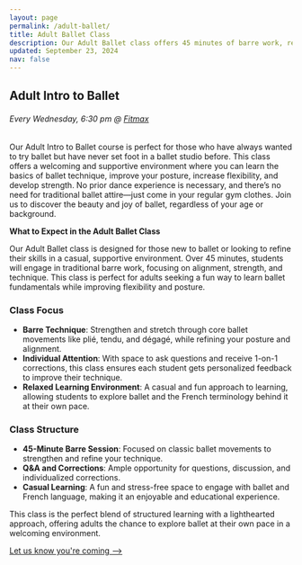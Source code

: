 ```yaml
---
layout: page  
permalink: /adult-ballet/  
title: Adult Ballet Class  
description: Our Adult Ballet class offers 45 minutes of barre work, refining technique through individual feedback and instruction in a fun, supportive atmosphere.  
updated: September 23, 2024  
nav: false
---
```


## Adult Intro to Ballet
###### Every Wednesday, 6:30 pm @ [Fitmax](https://maps.app.goo.gl/JBXejqFpaZuqY8uq5)
Our Adult Intro to Ballet course is perfect for those who have always wanted to try ballet but have never set foot in a ballet studio before. This class offers a welcoming and supportive environment where you can learn the basics of ballet technique, improve your posture, increase flexibility, and develop strength. No prior dance experience is necessary, and there’s no need for traditional ballet attire—just come in your regular gym clothes. Join us to discover the beauty and joy of ballet, regardless of your age or background.  

**What to Expect in the Adult Ballet Class**

Our Adult Ballet class is designed for those new to ballet or looking to refine their skills in a casual, supportive environment. Over 45 minutes, students will engage in traditional barre work, focusing on alignment, strength, and technique. This class is perfect for adults seeking a fun way to learn ballet fundamentals while improving flexibility and posture.

### Class Focus
- **Barre Technique**: Strengthen and stretch through core ballet movements like plié, tendu, and dégagé, while refining your posture and alignment.
- **Individual Attention**: With space to ask questions and receive 1-on-1 corrections, this class ensures each student gets personalized feedback to improve their technique.
- **Relaxed Learning Environment**: A casual and fun approach to learning, allowing students to explore ballet and the French terminology behind it at their own pace.

### Class Structure
- **45-Minute Barre Session**: Focused on classic ballet movements to strengthen and refine your technique.
- **Q&A and Corrections**: Ample opportunity for questions, discussion, and individualized corrections.
- **Casual Learning**: A fun and stress-free space to engage with ballet and French language, making it an enjoyable and educational experience.

This class is the perfect blend of structured learning with a lighthearted approach, offering adults the chance to explore ballet at their own pace in a welcoming environment.

[Let us know you're coming ⟶](/registration)